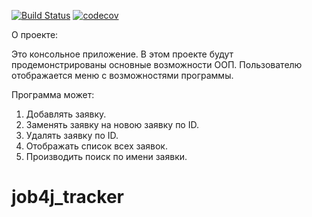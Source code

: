[![Build Status](https://travis-ci.org/igorshirokov93/job4j_tracker.svg?branch=master)](https://travis-ci.org/igorshirokov93/job4j_tracker) 
[![codecov](https://codecov.io/gh/igorshirokov93/job4j_tracker/branch/master/graph/badge.svg)](https://codecov.io/gh/igorshirokov93/job4j_tracker)

О проекте:

Это консольное приложение. В этом проекте будут продемонстрированы основные возможности ООП. Пользователю отображается меню с возможностями программы.

Программа может:
1. Добавлять заявку.
2. Заменять заявку на новою заявку по ID.
3. Удалять заявку по ID.
4. Отображать список всех заявок.
5. Производить поиск по имени заявки.
# job4j_tracker